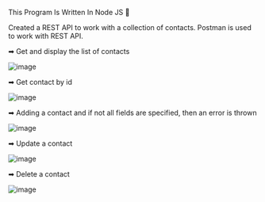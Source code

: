 
This Program Is Written In Node JS 🚀

Created a REST API to work with a collection of contacts. Postman is used to work with REST API.

➡ Get and display the list of contacts


![image](https://user-images.githubusercontent.com/98493900/234385566-cafe1627-c98e-4e53-82de-d4b7a34866f9.png)



➡ Get contact by id


![image](https://user-images.githubusercontent.com/98493900/234385753-505c029d-713f-4747-a842-119d9f5ecf26.png)



➡ Adding a contact and if not all fields are specified, then an error is thrown


![image](https://user-images.githubusercontent.com/98493900/234385950-11b3802a-baa6-4d5e-8fcb-b1819a0b2a53.png)



➡ Update a contact


![image](https://user-images.githubusercontent.com/98493900/234386313-21727bd7-3762-4888-97e5-effd8f79d9f6.png)



➡ Delete a contact


![image](https://user-images.githubusercontent.com/98493900/234386053-84fd26bd-21be-4f32-99f5-2c2511d8fb1d.png)


